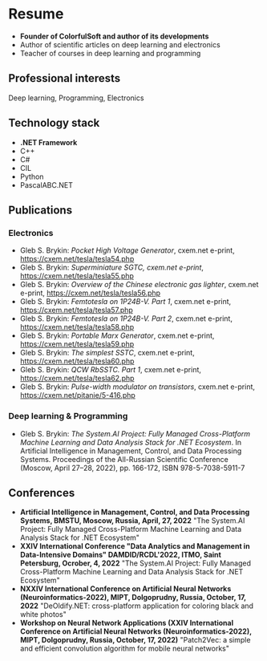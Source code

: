 # Resume

* __Founder of ColorfulSoft and author of its developments__
* Author of scientific articles on deep learning and electronics
* Teacher of courses in deep learning and programming

## Professional interests

Deep learning, Programming, Electronics

## Technology stack

* __.NET Framework__
* C++
* C#
* CIL
* Python
* PascalABC.NET

## Publications

### Electronics

* Gleb S. Brykin: _Pocket High Voltage Generator_, cxem.net e-print, https://cxem.net/tesla/tesla54.php
* Gleb S. Brykin: _Superminiature SGTC, cxem.net e-print_, https://cxem.net/tesla/tesla55.php
* Gleb S. Brykin: _Overview of the Chinese electronic gas lighter_, cxem.net e-print, https://cxem.net/tesla/tesla56.php
* Gleb S. Brykin: _Femtotesla on 1P24B-V. Part 1_, cxem.net e-print, https://cxem.net/tesla/tesla57.php
* Gleb S. Brykin: _Femtotesla on 1P24B-V. Part 2_, cxem.net e-print, https://cxem.net/tesla/tesla58.php
* Gleb S. Brykin: _Portable Marx Generator_, cxem.net e-print, https://cxem.net/tesla/tesla59.php
* Gleb S. Brykin: _The simplest SSTC_, cxem.net e-print, https://cxem.net/tesla/tesla60.php
* Gleb S. Brykin: _QCW RbSSTC. Part 1_, cxem.net e-print, https://cxem.net/tesla/tesla62.php
* Gleb S. Brykin: _Pulse-width modulator on transistors_, cxem.net e-print, https://cxem.net/pitanie/5-416.php

### Deep learning & Programming

* Gleb S. Brykin: _The System.AI Project: Fully Managed Cross-Platform Machine Learning and Data Analysis Stack for .NET Ecosystem_. In Artificial Intelligence in Management, Control, and Data Processing Systems. Proceedings of the All-Russian Scientific Conference (Moscow, April 27–28, 2022), pp. 166-172, ISBN 978-5-7038-5911-7

## Conferences

* __Artificial Intelligence in Management, Control, and Data Processing Systems, BMSTU, Moscow, Russia, April, 27, 2022__ "The System.AI Project: Fully Managed Cross-Platform Machine Learning and Data Analysis Stack for .NET Ecosystem"
* __XXIV International Conference "Data Analytics and Management in Data-Intensive Domains" DAMDID/RCDL'2022, ITMO, Saint Petersburg, Ocrober, 4, 2022__ "The System.AI Project: Fully Managed Cross-Platform Machine Learning and Data Analysis Stack for .NET Ecosystem"
* __NXXIV International Conference on Artificial Neural Networks (Neuroinformatics-2022), MIPT, Dolgoprudny, Russia, October, 17, 2022__ "DeOldify.NET: cross-platform application for coloring black and white photos"
* __Workshop on Neural Network Applications (XXIV International Conference on Artificial Neural Networks (Neuroinformatics-2022), MIPT, Dolgoprudny, Russia, October, 17, 2022)__ "Patch2Vec: a simple and efficient convolution algorithm for mobile neural networks"
